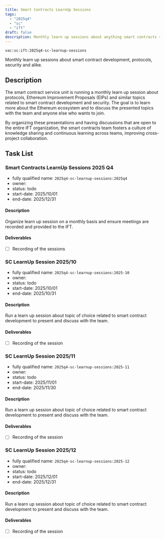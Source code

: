 ```yaml
---
title: Smart Contracts LearnUp Sessions
tags:
  - "2025q4"
  - "sc"
  - "ift"
draft: false
description: Monthly learn up sessions about anything smart contracts related.
---
```


`vac:sc:ift:2025q4-sc-learnup-sessions`

Monthly learn up sessions about smart contract development, protocols, security and alike.

## Description

The smart contract service unit is running a monthly learn up session about protocols,
Ethereum Improvement Proposals (EIPs) and similar topics related to smart contract development and security.
The goal is to learn more about the Ethereum ecosystem and to discuss the presented topics with the team and anyone else who wants to join.

By organizing these presentations and having discussions that are open to the entire IFT organization,
the smart contracts team fosters a culture of knowledge sharing and continuous learning across teams,
improving cross-project collaboration.

## Task List

### Smart Contracts LearnUp Sessions 2025 Q4

* fully qualified name: `2025q4-sc-learnup-sessions:2025q4`
* owner:
* status: todo
* start-date: 2025/10/01
* end-date: 2025/12/31

#### Description

Organize learn up session on a monthly basis and ensure meetings are recorded and provided to the IFT.

#### Deliverables

- [ ] Recording of the sessions

### SC LearnUp Session 2025/10

* fully qualified name: `2025q4-sc-learnup-sessions:2025-10`
* owner:
* status: todo
* start-date: 2025/10/01
* end-date: 2025/10/31

#### Description

Run a learn up session about topic of choice related to smart contract development to present and discuss with the team.

#### Deliverables

- [ ] Recording of the session

### SC LearnUp Session 2025/11

* fully qualified name: `2025q4-sc-learnup-sessions:2025-11`
* owner:
* status: todo
* start-date: 2025/11/01
* end-date: 2025/11/30

#### Description

Run a learn up session about topic of choice related to smart contract development to present and discuss with the team.

#### Deliverables

- [ ] Recording of the session

### SC LearnUp Session 2025/12

* fully qualified name: `2025q4-sc-learnup-sessions:2025-12`
* owner:
* status: todo
* start-date: 2025/12/01
* end-date: 2025/12/31

#### Description

Run a learn up session about topic of choice related to smart contract development to present and discuss with the team.

#### Deliverables

- [ ] Recording of the session
